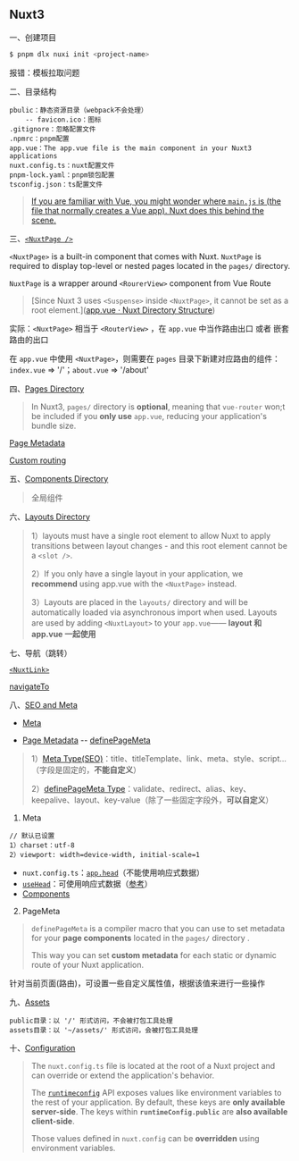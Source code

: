 ## Nuxt3

一、创建项目

```sh
$ pnpm dlx nuxi init <project-name>
```

报错：模板拉取问题



二、目录结构

```
pbulic：静态资源目录（webpack不会处理）
	-- favicon.ico：图标
.gitignore：忽略配置文件
.npmrc：pnpm配置
app.vue：The app.vue file is the main component in your Nuxt3 applications
nuxt.config.ts：nuxt配置文件
pnpm-lock.yaml：pnpm锁包配置
tsconfig.json：ts配置文件
```

> [If you are familiar with Vue, you might wonder where `main.js` is (the file that normally creates a Vue app). Nuxt does this behind the scene.](https://nuxt.com/docs/getting-started/views#appvue)



三、[`<NuxtPage />`](https://nuxt.com/docs/api/components/nuxt-page)

`<NuxtPage>` is a built-in component that comes with Nuxt. `NuxtPage` is required to display top-level or nested pages located in the `pages/` directory.

`NuxtPage` is a wrapper around `<RourerView>` component from Vue Route

> [Since Nuxt 3 uses `<Suspense>` inside `<NuxtPage>`, it cannot be set as a root element.]([app.vue · Nuxt Directory Structure](https://nuxt.com/docs/guide/directory-structure/app#usage-with-pages))

实际：`<NuxtPage>` 相当于 `<RouterView>` ，在 `app.vue` 中当作路由出口 或者 嵌套路由的出口

在 `app.vue` 中使用 `<NuxtPage>`，则需要在 `pages` 目录下新建对应路由的组件：`index.vue` => '/'；`about.vue` => '/about'



四、[Pages Directory](https://nuxt.com/docs/guide/directory-structure/pages)

> In Nuxt3, `pages/` directory is **optional**, meaning that `vue-router` won;t be included if you **only use** `app.vue`, reducing your application's bundle size.



[Page Metadata](https://nuxt.com/docs/guide/directory-structure/pages#page-metadata)

[Custom routing](https://nuxt.com/docs/guide/going-further/custom-routing#router-options)



五、[Components Directory](https://nuxt.com/docs/guide/directory-structure/components)

> 全局组件



六、[Layouts Directory](https://nuxt.com/docs/guide/directory-structure/layouts)

> 1）layouts must have a single root element to allow Nuxt to apply transitions between layout changes - and this root element cannot be a `<slot />`.
>
> 2）If you only have a single layout in your application, we **recommend** using app.vue with the `<NuxtPage>` instead.
>
> 3）Layouts are placed in the `layouts/` directory and will be automatically loaded via asynchronous import when used. Layouts are used by adding `<NuxtLayout>` to your `app.vue`—— **layout 和 app.vue 一起使用**



七、导航（跳转）

[`<NuxtLink>`](https://nuxt.com/docs/api/components/nuxt-link)

[navigateTo](https://nuxt.com/docs/api/utils/navigate-to)



八、[SEO and Meta](https://nuxt.com/docs/getting-started/seo-meta)

- [Meta](https://nuxt.com/docs/getting-started/seo-meta#defaults)

- [Page Metadata](https://nuxt.com/docs/guide/directory-structure/pages/#page-metadata) -- [definePageMeta](https://nuxt.com/docs/api/utils/define-page-meta)

> 1）[Meta Type(SEO)](https://nuxt.com/docs/api/composables/use-head#type)：title、titleTemplate、link、meta、style、script...（字段是固定的，**不能自定义**）
>
> 2）[definePageMeta Type](https://nuxt.com/docs/api/utils/define-page-meta#type)：validate、redirect、alias、key、keepalive、layout、key-value（除了一些固定字段外，**可以自定义**）



1. Meta

```
// 默认已设置
1）charset：utf-8
2）viewport: width=device-width, initial-scale=1
```

- `nuxt.config.ts`：[`app.head`](https://nuxt.com/docs/api/configuration/nuxt-config#head)（不能使用响应式数据）
- [`useHead`](https://nuxt.com/docs/api/composables/use-head)：可使用响应式数据（[参考](https://nuxt.com/docs/getting-started/seo-meta#usehead)）
- [Components](https://nuxt.com/docs/getting-started/seo-meta#components)



2. PageMeta

> `definePageMeta` is a compiler macro that you can use to set metadata for your **page components** located in the `pages/` directory .
>
> This way you can set **custom metadata** for each static or dynamic route of your Nuxt application.

针对当前页面(路由)，可设置一些自定义属性值，根据该值来进行一些操作



九、[Assets](https://nuxt.com/docs/getting-started/assets)

```
public目录：以 '/' 形式访问，不会被打包工具处理
assets目录：以 '~/assets/' 形式访问，会被打包工具处理
```



十、[Configuration](https://nuxt.com/docs/getting-started/configuration)

> The `nuxt.config.ts` file is located at the root of a Nuxt project and can override or extend the application's behavior.
>
> The [`runtimeconfig`](https://nuxt.com/docs/api/configuration/nuxt-config#runtimeconfig) API exposes values like environment variables to the rest of your application. By default, these keys are **only available server-side**. The keys within **`runtimeConfig.public`** are **also available client-side**.
>
> Those values defined in `nuxt.config` can be **overridden** using environment variables.

